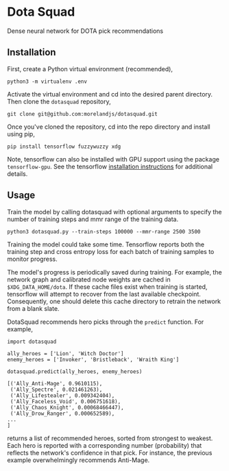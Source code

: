 # Dota Squad

Dense neural network for DOTA pick recommendations 

## Installation

First, create a Python virtual environment (recommended),
```
python3 -m virtualenv .env
```
Activate the virtual environment and cd into the desired parent directory. Then clone the `dotasquad` repository,
```
git clone git@github.com:morelandjs/dotasquad.git
```
Once you've cloned the repository, cd into the repo directory and install using pip,
```
pip install tensorflow fuzzywuzzy xdg
```

Note, tensorflow can also be installed with GPU support using the package `tensorflow-gpu`. See the tensorflow [installation instructions](https://www.tensorflow.org/install/install_linux) for additional details.

## Usage

Train the model by calling dotasquad with optional arguments to specify the number of training steps and mmr range of the training data.
```
python3 dotasquad.py --train-steps 100000 --mmr-range 2500 3500
```
Training the model could take some time. Tensorflow reports both the training step
and cross entropy loss for each batch of training samples to monitor progress.

The model's progress is periodically saved during training. For example, the network graph and calibrated node weights are cached in `$XDG_DATA_HOME/dota`. If these cache files exist when training is started, tensorflow will attempt to
recover from the last available checkpoint. Consequently, one should delete this
cache directory to retrain the network from a blank slate.

DotaSquad recommends hero picks through the `predict` function. For example,
```
import dotasquad

ally_heroes = ['Lion', 'Witch Doctor']
enemy_heroes = ['Invoker', 'Bristleback', 'Wraith King']

dotasquad.predict(ally_heroes, enemy_heroes)

[('Ally_Anti-Mage', 0.9610115),
 ('Ally_Spectre', 0.021461263),
 ('Ally_Lifestealer', 0.009342404),
 ('Ally_Faceless_Void', 0.006751618),
 ('Ally_Chaos_Knight', 0.00068466447),
 ('Ally_Drow_Ranger', 0.000652589),
...
]
```
returns a list of recommended heroes, sorted from strongest to weakest. Each hero is reported with a corresponding number (probability) that reflects the network's confidence in that pick.
For instance, the previous example overwhelmingly recommends Anti-Mage.

